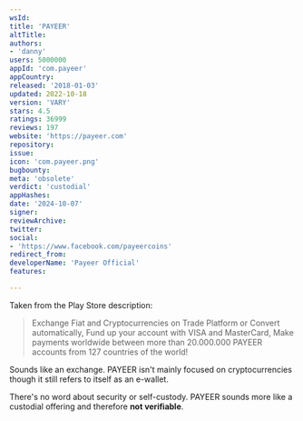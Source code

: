 ```yaml
---
wsId: 
title: 'PAYEER'
altTitle: 
authors:
- 'danny'
users: 5000000
appId: 'com.payeer'
appCountry: 
released: '2018-01-03'
updated: 2022-10-18
version: 'VARY'
stars: 4.5
ratings: 36999
reviews: 197
website: 'https://payeer.com'
repository: 
issue: 
icon: 'com.payeer.png'
bugbounty: 
meta: 'obsolete'
verdict: 'custodial'
appHashes: 
date: '2024-10-07'
signer: 
reviewArchive: 
twitter: 
social:
- 'https://www.facebook.com/payeercoins'
redirect_from: 
developerName: 'Payeer Official'
features: 

---
```


Taken from the Play Store description:
> Exchange Fiat and Cryptocurrencies on Trade Platform or Convert automatically, Fund up your account with VISA and MasterCard, Make payments worldwide between more than 20.000.000 PAYEER accounts from 127 countries of the world!

Sounds like an exchange. PAYEER isn't mainly focused on cryptocurrencies though it still refers to itself as an e-wallet.

There's no word about security or self-custody. PAYEER sounds more like a custodial offering and therefore **not verifiable**.
